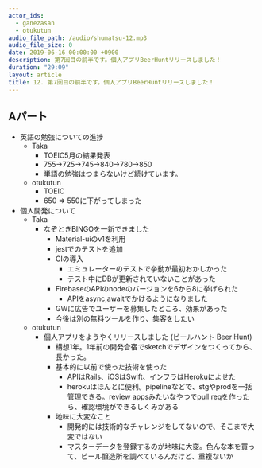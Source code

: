 ```yaml
---
actor_ids:
  - ganezasan
  - otukutun
audio_file_path: /audio/shumatsu-12.mp3
audio_file_size: 0
date: 2019-06-16 00:00:00 +0900
description: 第7回目の前半です。個人アプリBeerHuntリリースしました！
duration: "29:09"
layout: article
title: 12. 第7回目の前半です。個人アプリBeerHuntリリースしました！
---
```


## Aパート
- 英語の勉強についての進捗
  - Taka
    - TOEIC5月の結果発表
    - 755→725→745→840→780→850
    - 単語の勉強はつまらないけど続けています。
  - otukutun
    - TOEIC
    - 650 => 550に下がってしまった
- 個人開発について
  - Taka
    - なぞときBINGOを一新できました
      - Material-uiのv1を利用
      - jestでのテストを追加
      - CIの導入
        - エミュレーターのテストで挙動が最初おかしかった
        - テスト中にDBが更新されていないことがあった
      - FirebaseのAPIのnodeのバージョンを6から8に挙げられた
        - APIをasync,awaitでかけるようになりました
      - GWに広告でユーザーを募集したところ、効果があった
      - 今後は別の無料ツールを作り、集客をしたい
  - otukutun
    - 個人アプリをようやくリリースしました (ビールハント Beer Hunt)
      - 構想1年。1年前の開発合宿でsketchでデザインをつくってから、長かった。
      - 基本的に以前で使った技術を使った
        - APIはRails、iOSはSwift、インフラはHerokuによせた
        - herokuはほんとに便利。pipelineなどで、stgやprodを一括管理できる。review appsみたいなやつでpull reqを作ったら、確認環境ができるしくみがある
      - 地味に大変なこと
        - 開発的には技術的なチャレンジをしてないので、そこまで大変ではない
        - マスターデータを登録するのが地味に大変。色んな本を買って、ビール醸造所を調べているんだけど、重複ないか
